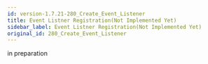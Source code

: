 ```yaml
---
id: version-1.7.21-280_Create_Event_Listener
title: Event Listner Registration(Not Implemented Yet)
sidebar_label: Event Listner Registration(Not Implemented Yet)
original_id: 280_Create_Event_Listener
---
```


in preparation

